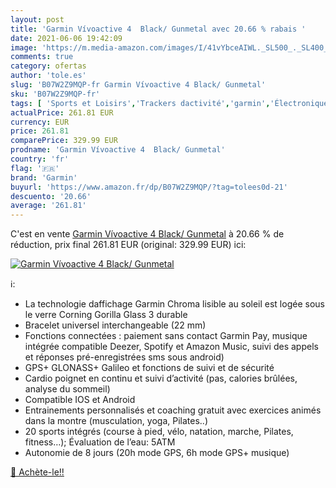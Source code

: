 ```yaml
---
layout: post
title: 'Garmin Vívoactive 4  Black/ Gunmetal avec 20.66 % rabais '
date: 2021-06-06 19:42:09
image: 'https://m.media-amazon.com/images/I/41vYbceAIWL._SL500_._SL400_.jpg'
comments: true
category: ofertas
author: 'tole.es'
slug: 'B07W2Z9MQP-fr Garmin Vívoactive 4 Black/ Gunmetal'
sku: 'B07W2Z9MQP-fr'
tags: [ 'Sports et Loisirs','Trackers dactivité','garmin','Électronique sportive', ]
actualPrice: 261.81 EUR
currency: EUR
price: 261.81
comparePrice: 329.99 EUR
prodname: 'Garmin Vívoactive 4  Black/ Gunmetal'
country: 'fr'
flag: '🇫🇷'
brand: 'Garmin'
buyurl: 'https://www.amazon.fr/dp/B07W2Z9MQP/?tag=tolees0d-21'
descuento: '20.66'
average: '261.81'
---
```


C'est en vente [Garmin Vívoactive 4  Black/ Gunmetal](https://www.amazon.fr/dp/B07W2Z9MQP/?tag=tolees0d-21)  à  20.66 % de réduction, prix final  261.81 EUR (original: 329.99 EUR) ici:

[![Garmin Vívoactive 4  Black/ Gunmetal](https://m.media-amazon.com/images/I/41vYbceAIWL._SL500_._SL400_.jpg)](https://www.amazon.fr/dp/B07W2Z9MQP/?tag=tolees0d-21)

ℹ️:

- La technologie daffichage Garmin Chroma lisible au soleil est logée sous le verre Corning Gorilla Glass 3 durable
- Bracelet universel interchangeable (22 mm)
- Fonctions connectées : paiement sans contact Garmin Pay, musique intégrée compatible Deezer, Spotify et Amazon Music, suivi des appels et réponses pré-enregistrées sms sous android)
- GPS+ GLONASS+ Galileo et fonctions de suivi et de sécurité
- Cardio poignet en continu et suivi d’activité (pas, calories brûlées, analyse du sommeil)
- Compatible IOS et Android
- Entrainements personnalisés et coaching gratuit avec exercices animés dans la montre (musculation, yoga, Pilates..)
- 20 sports intégrés (course à pied, vélo, natation, marche, Pilates, fitness…); Évaluation de l’eau: 5ATM
- Autonomie de 8 jours (20h mode GPS, 6h mode GPS+ musique)

[🛒 Achète-le!!](https://www.amazon.fr/dp/B07W2Z9MQP/?tag=tolees0d-21)
